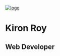 [![logo](https://kironroy.github.io/headshot_80px.svg)](https://kironroy.github.io/) 


# Kiron Roy

## Web Developer 


